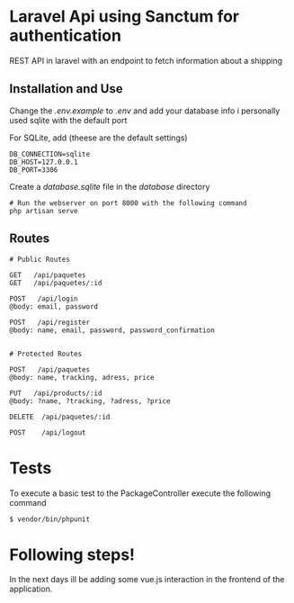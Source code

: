 # Laravel Api using Sanctum for authentication

REST API in laravel with an endpoint to fetch information about a shipping

## Installation and Use

Change the *.env.example* to *.env* and add your database info i personally used sqlite with the default port

For SQLite, add (theese are the default settings)
```
DB_CONNECTION=sqlite
DB_HOST=127.0.0.1
DB_PORT=3306
```

Create a _database.sqlite_ file in the _database_ directory

```
# Run the webserver on port 8000 with the following command
php artisan serve
```

## Routes

```
# Public Routes

GET   /api/paquetes
GET   /api/paquetes/:id

POST   /api/login
@body: email, password

POST   /api/register
@body: name, email, password, password_confirmation


# Protected Routes

POST   /api/paquetes
@body: name, tracking, adress, price

PUT   /api/products/:id
@body: ?name, ?tracking, ?adress, ?price

DELETE  /api/paquetes/:id

POST    /api/logout
```

# Tests
To execute a basic test to the PackageController execute the following command
```
$ vendor/bin/phpunit
```

# Following steps!
In the next days ill be adding some vue.js interaction in the frontend of the application. 

